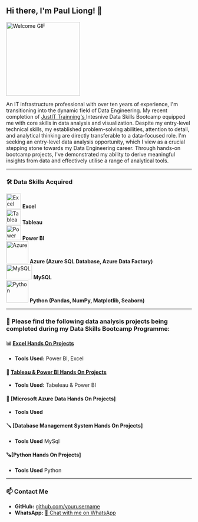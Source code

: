 ## Hi there, I'm Paul Liong! 🙂

<img src="https://github.com/user-attachments/assets/139b5542-b53e-4331-b8bb-50409b5aa51e" alt="Welcome GIF" width="200" height="200"/>


An IT infrastructure professional with over ten years of experience, I'm transitioning into the dynamic field of Data Engineering. My recent completion of [JustIT Trainning's ](https://www.justit.co.uk/)Intesnive Data Skills Bootcamp equipped me with core skills in data analysis and visualization. Despite my entry-level technical skills, my established problem-solving abilities, attention to detail, and analytical thinking are directly transferable to a data-focused role. I'm seeking an entry-level data analysis opportunity, which I view as a crucial stepping stone towards my Data Engineering career. Through hands-on bootcamp projects, I've demonstrated my ability to derive meaningful insights from data and effectively utilise a range of analytical tools.

---

### 🛠 Data Skills Acquired

<p align="left">
  <img src="https://www.logo.wine/a/logo/Microsoft_Excel/Microsoft_Excel-Logo.wine.svg" alt="Excel" width="40" height="40"/> <b>Excel</b>
  <br>
  <img src="https://cdn.worldvectorlogo.com/logos/tableau-software.svg" alt="Tableau" width="40" height="40"/> <b>Tableau</b>
  <br>
  <img src="https://cdn-dynmedia-1.microsoft.com/is/image/microsoftcorp/Hero_BPI_icon1?resMode=sharp2&op_usm=1.5,0.65,15,0&wid=96&hei=96&qlt=100&fmt=png-alpha&fit=constrain" alt="Power BI" width="40" height="40"/> <b>Power BI</b>
  <br>
  <img src="https://upload.wikimedia.org/wikipedia/commons/a/a8/Microsoft_Azure_Logo.svg" alt="Azure" width="60" height="60"/> <b>Azure (Azure SQL Database, Azure Data Factory)</b>
  <br>
  <img src="https://upload.wikimedia.org/wikipedia/commons/0/0a/MySQL_textlogo.svg" alt="MySQL" width="70" height="40"/> <b>MySQL</b>
  <br>
  <img src="https://upload.wikimedia.org/wikipedia/commons/c/c3/Python-logo-notext.svg" alt="Python" width="60" height="60"/> <b>Python (Pandas, NumPy, Matplotlib, Seaborn)</b>
</p>

---

### 🚀 Please find the following data analysis projects being completed during my Data Skills Bootcamp Programme:

#### 📊 [Excel Hands On Projects](https://paulliong-portfolio.github.io/Excel_Hands-on_Project/)

- **Tools Used:** Power BI, Excel

#### 📌 [Tableau & Power BI Hands On Projects](https://github.com/yourusername/customer-segmentation)
- **Tools Used:** Tabeleau & Power BI

#### 🔨 [Microsoft Azure Data Hands On Projects]
- **Tools Used**

#### 🪛 [Database Management System Hands On Projects]
- **Tools Used** MySql

####  🪚[Python  Hands On Projects]
- **Tools Used** Python
  
---

### 📫 Contact Me

- **GitHub:** [github.com/yourusername](https://github.com/yourusername)
- **WhatsApp:** [📱 Chat with me on WhatsApp](https://wa.me/YOUR_PHONE_NUMBER)
